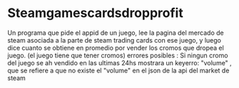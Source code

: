 # Steamgamescardsdropprofit
Un programa que pide el appid de un juego, lee la pagina del mercado de steam asociada a la parte de steam trading cards con ese juego, y luego dice cuanto se obtiene en promedio por vender los cromos que dropea el juego. (el juego tiene que tener cromos)
errores posibles : Si ningun cromo del juego se ah vendido en las ultimas 24hs mostrara un keyerro: "volume" , que se refiere a que no existe el "volume" en el json de la api del market de steam
